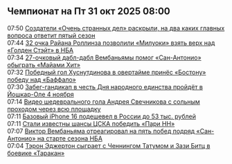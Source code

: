 <h2>Чемпионат на Пт 31 окт 2025 08:00</h2><!--2025-10-31 07:50:58-->
<div class="rssn">
  <div><span class="smaller gray hspace">07:50</span> <a class="nodecor" href="https://www.championat.ru/cybersport/news-6223490-sozdateli-ochen-strannyh-del-raskryli-na-dva-kakih-glavnyh-voprosa-otvetit-pyatyj-sezon.html">Создатели «Очень странных дел» раскрыли, на два каких главных вопроса ответит пятый сезон</a></div>
</div>
<div class="rssn">
  <div><span class="smaller gray hspace">07:44</span> <a class="nodecor" href="https://www.championat.ru/basketball/news-6223488-32-ochka-rajana-rollinza-pozvolili-miluoki-vzyat-verh-nad-golden-stejt-v-nba.html">32 очка Райана Роллинза позволили «Милуоки» взять верх над «Голден Стэйт» в НБА</a></div>
</div>
<div class="rssn">
  <div><span class="smaller gray hspace">07:34</span> <a class="nodecor" href="https://www.championat.ru/basketball/news-6223484-27-ochkovyj-dabl-dabl-vembanyamy-pomog-san-antonio-obygrat-majami-hit.html">27-очковый дабл-дабл Вембаньямы помог «Сан-Антонио» обыграть «Майами Хит»</a></div>
</div>
<div class="rssn">
  <div><span class="smaller gray hspace">07:32</span> <a class="nodecor" href="https://www.championat.ru/hockey/news-6223480-pobednyj-gol-husnutdinova-v-overtajme-prinyos-bostonu-pobedu-nad-baffalo.html">Победный гол Хуснутдинова в овертайме принёс «Бостону» победу над «Баффало»</a></div>
</div>
<div class="rssn">
  <div><span class="smaller gray hspace">07:30</span> <a class="nodecor" href="https://www.championat.ru/lifestyle/news-6221302-zabeg-gandikap-v-chest-dnya-narodnogo-edinstva-2025-data-vremya-i-mesto-provedeniya-distancii.html">Забег-гандикап в честь Дня народного единства пройдёт в Йошкар-Оле 4 ноября</a></div>
</div>
<div class="rssn">
  <div><span class="smaller gray hspace">07:14</span> <a class="nodecor" href="https://www.championat.ru/hockey/news-6223474-video-shedevralnogo-gola-andreya-svechnikova-s-solnym-prohodom-cherez-vsyu-ploschadku.html">Видео шедеврального гола Андрея Свечникова с сольным проходом через всю площадку</a></div>
</div>
<div class="rssn">
  <div><span class="smaller gray hspace">07:11</span> <a class="nodecor" href="https://www.championat.ru/cybersport/news-6223476-bazovyj-iphone-16-podeshevel-v-rossii-do-53-tys-rublej.html">Базовый iPhone 16 подешевел в России до 53 тыс. рублей</a></div>
</div>
<div class="rssn">
  <div><span class="smaller gray hspace">07:11</span> <a class="nodecor" href="https://www.championat.ru/bets/news-6221800-stali-izvestny-shansy-cska-pobedit-pari-nn.html">Стали известны шансы ЦСКА победить «Пари НН»</a></div>
</div>
<div class="rssn">
  <div><span class="smaller gray hspace">07:07</span> <a class="nodecor" href="https://www.championat.ru/basketball/news-6223472-viktor-vembanyama-otreagiroval-na-pyat-pobed-podryad-san-antonio-na-starte-sezona-nba.html">Виктор Вембаньяма отреагировал на пять побед подряд «Сан-Антонио» на старте сезона НБА</a></div>
</div>
<div class="rssn">
  <div><span class="smaller gray hspace">07:04</span> <a class="nodecor" href="https://www.championat.ru/cybersport/news-6223470-teron-edzherton-sygraet-s-chenningom-tatumom-i-zazi-bitc-v-boevike-tarakan.html">Тэрон Эджертон сыграет с Ченнингом Татумом и Зази Битц в боевике «Таракан»</a></div>
</div><div class="rssurl gray smaller" style="display:none">https://www.championat.ru/rss/news/</div>